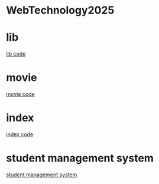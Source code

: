 # WebTechnology2025
# lib
[lib code](https://github.com/pusapallynaveen/WebTechnology2025/blob/main/Lab-01/lib.html)
# movie
[movie code](https://github.com/pusapallynaveen/WebTechnology2025/blob/main/Lab-01/Movie.html)
# index
[index code](https://github.com/pusapallynaveen/WebTechnology2025/blob/main/Lab-01/index.html)
# student management system
[student management system](https://github.com/pusapallynaveen/WebTechnology2025/blob/main/student%20management%20system.html)


